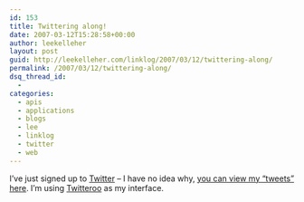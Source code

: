 ```yaml
---
id: 153
title: Twittering along!
date: 2007-03-12T15:28:58+00:00
author: leekelleher
layout: post
guid: http://leekelleher.com/linklog/2007/03/12/twittering-along/
permalink: /2007/03/12/twittering-along/
dsq_thread_id:
  - 
categories:
  - apis
  - applications
  - blogs
  - lee
  - linklog
  - twitter
  - web
---
```

I&#8217;ve just signed up to [Twitter](http://twitter.com/) &#8211; I have no idea why, [you can view my &#8220;tweets&#8221; here](http://twitter.com/leekelleher). I&#8217;m using [Twitteroo](http://rareedge.com/twitteroo/) as my interface.